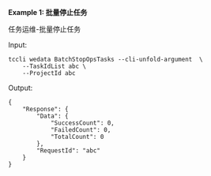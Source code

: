 **Example 1: 批量停止任务**

任务运维-批量停止任务

Input: 

```
tccli wedata BatchStopOpsTasks --cli-unfold-argument  \
    --TaskIdList abc \
    --ProjectId abc
```

Output: 
```
{
    "Response": {
        "Data": {
            "SuccessCount": 0,
            "FailedCount": 0,
            "TotalCount": 0
        },
        "RequestId": "abc"
    }
}
```

